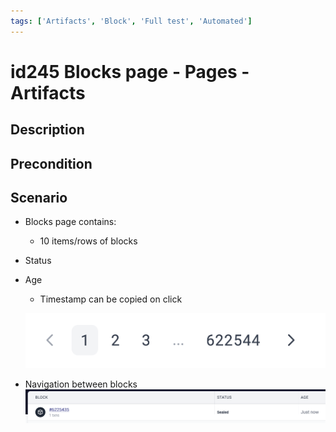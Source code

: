 ```yaml
---
tags: ['Artifacts', 'Block', 'Full test', 'Automated']
---
```


# id245 Blocks page - Pages - Artifacts

## Description


## Precondition


## Scenario
- Blocks page contains:
    - 10 items/rows of blocks
- Status
- Age
    - Timestamp can be copied on click

  ![Screenshot](../../../../static/img/Pages/BlocksPage/id245_1.png)
- Navigation between blocks
  ![Screenshot](../../../../static/img/Pages/BlocksPage/id245_2.png)
